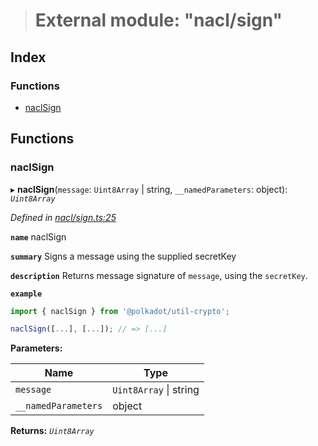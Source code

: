 > # External module: "nacl/sign"

## Index

### Functions

* [naclSign](_nacl_sign_.md#naclsign)

## Functions

###  naclSign

▸ **naclSign**(`message`: `Uint8Array` | string, `__namedParameters`: object): *`Uint8Array`*

*Defined in [nacl/sign.ts:25](https://github.com/polkadot-js/common/blob/884c965/packages/util-crypto/src/nacl/sign.ts#L25)*

**`name`** naclSign

**`summary`** Signs a message using the supplied secretKey

**`description`** 
Returns message signature of `message`, using the `secretKey`.

**`example`** 
<BR>

```javascript
import { naclSign } from '@polkadot/util-crypto';

naclSign([...], [...]); // => [...]
```

**Parameters:**

Name | Type |
------ | ------ |
`message` | `Uint8Array` \| string |
`__namedParameters` | object |

**Returns:** *`Uint8Array`*